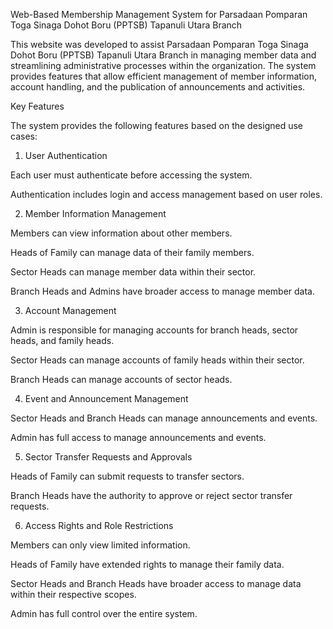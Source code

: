 Web-Based Membership Management System for Parsadaan Pomparan Toga Sinaga Dohot Boru (PPTSB) Tapanuli Utara Branch

This website was developed to assist Parsadaan Pomparan Toga Sinaga Dohot Boru (PPTSB) Tapanuli Utara Branch in managing member data and streamlining administrative processes within the organization. The system provides features that allow efficient management of member information, account handling, and the publication of announcements and activities.

Key Features

The system provides the following features based on the designed use cases:

1. User Authentication

Each user must authenticate before accessing the system.

Authentication includes login and access management based on user roles.

2. Member Information Management

Members can view information about other members.

Heads of Family can manage data of their family members.

Sector Heads can manage member data within their sector.

Branch Heads and Admins have broader access to manage member data.

3. Account Management

Admin is responsible for managing accounts for branch heads, sector heads, and family heads.

Sector Heads can manage accounts of family heads within their sector.

Branch Heads can manage accounts of sector heads.

4. Event and Announcement Management

Sector Heads and Branch Heads can manage announcements and events.

Admin has full access to manage announcements and events.

5. Sector Transfer Requests and Approvals

Heads of Family can submit requests to transfer sectors.

Branch Heads have the authority to approve or reject sector transfer requests.

6. Access Rights and Role Restrictions

Members can only view limited information.

Heads of Family have extended rights to manage their family data.

Sector Heads and Branch Heads have broader access to manage data within their respective scopes.

Admin has full control over the entire system.
